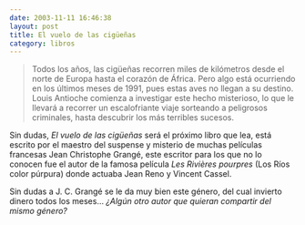 ```yaml
---
date: 2003-11-11 16:46:38
layout: post
title: El vuelo de las cigüeñas
category: libros
---
```


> Todos los años, las cigüeñas recorren miles de kilómetros desde el norte de Europa hasta el corazón de África. Pero algo está ocurriendo en los últimos meses de 1991, pues estas aves no llegan a su destino. Louis Antioche comienza a investigar este hecho misterioso, lo que le llevará a recorrer un escalofriante viaje sorteando a peligrosos criminales, hasta descubrir los más terribles sucesos.

Sin dudas, *El vuelo de las cigüeñas* será el próximo libro que lea, está escrito por el maestro del suspense y misterio de muchas películas francesas  Jean Christophe Grangé, este escritor para los que no lo conocen fue el autor de la famosa película *Les Rivières pourpres* (Los Ríos color púrpura) donde actuaba Jean Reno y Vincent Cassel.

Sin dudas a J. C. Grangé se le da muy bien este género, del cual invierto dinero todos los meses… *¿Algún otro autor que quieran compartir del mismo género?*
